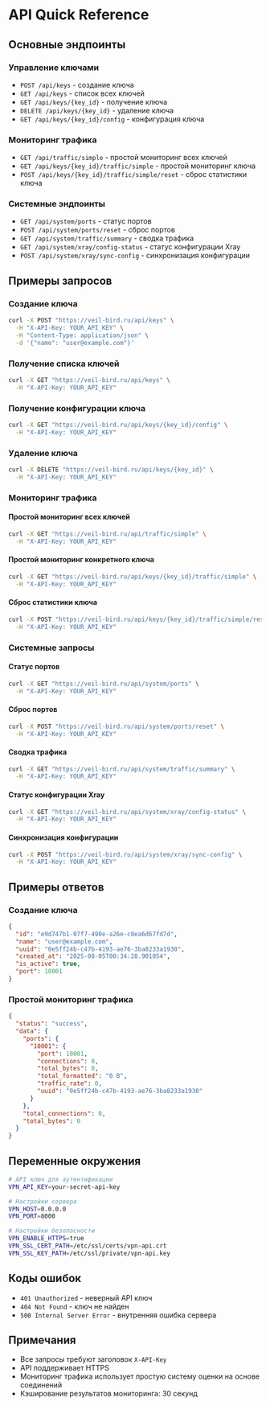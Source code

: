 # API Quick Reference

## Основные эндпоинты

### Управление ключами
- `POST /api/keys` - создание ключа
- `GET /api/keys` - список всех ключей
- `GET /api/keys/{key_id}` - получение ключа
- `DELETE /api/keys/{key_id}` - удаление ключа
- `GET /api/keys/{key_id}/config` - конфигурация ключа

### Мониторинг трафика
- `GET /api/traffic/simple` - простой мониторинг всех ключей
- `GET /api/keys/{key_id}/traffic/simple` - простой мониторинг ключа
- `POST /api/keys/{key_id}/traffic/simple/reset` - сброс статистики ключа

### Системные эндпоинты
- `GET /api/system/ports` - статус портов
- `POST /api/system/ports/reset` - сброс портов
- `GET /api/system/traffic/summary` - сводка трафика
- `GET /api/system/xray/config-status` - статус конфигурации Xray
- `POST /api/system/xray/sync-config` - синхронизация конфигурации

## Примеры запросов

### Создание ключа
```bash
curl -X POST "https://veil-bird.ru/api/keys" \
  -H "X-API-Key: YOUR_API_KEY" \
  -H "Content-Type: application/json" \
  -d '{"name": "user@example.com"}'
```

### Получение списка ключей
```bash
curl -X GET "https://veil-bird.ru/api/keys" \
  -H "X-API-Key: YOUR_API_KEY"
```

### Получение конфигурации ключа
```bash
curl -X GET "https://veil-bird.ru/api/keys/{key_id}/config" \
  -H "X-API-Key: YOUR_API_KEY"
```

### Удаление ключа
```bash
curl -X DELETE "https://veil-bird.ru/api/keys/{key_id}" \
  -H "X-API-Key: YOUR_API_KEY"
```

### Мониторинг трафика

#### Простой мониторинг всех ключей
```bash
curl -X GET "https://veil-bird.ru/api/traffic/simple" \
  -H "X-API-Key: YOUR_API_KEY"
```

#### Простой мониторинг конкретного ключа
```bash
curl -X GET "https://veil-bird.ru/api/keys/{key_id}/traffic/simple" \
  -H "X-API-Key: YOUR_API_KEY"
```

#### Сброс статистики ключа
```bash
curl -X POST "https://veil-bird.ru/api/keys/{key_id}/traffic/simple/reset" \
  -H "X-API-Key: YOUR_API_KEY"
```

### Системные запросы

#### Статус портов
```bash
curl -X GET "https://veil-bird.ru/api/system/ports" \
  -H "X-API-Key: YOUR_API_KEY"
```

#### Сброс портов
```bash
curl -X POST "https://veil-bird.ru/api/system/ports/reset" \
  -H "X-API-Key: YOUR_API_KEY"
```

#### Сводка трафика
```bash
curl -X GET "https://veil-bird.ru/api/system/traffic/summary" \
  -H "X-API-Key: YOUR_API_KEY"
```

#### Статус конфигурации Xray
```bash
curl -X GET "https://veil-bird.ru/api/system/xray/config-status" \
  -H "X-API-Key: YOUR_API_KEY"
```

#### Синхронизация конфигурации
```bash
curl -X POST "https://veil-bird.ru/api/system/xray/sync-config" \
  -H "X-API-Key: YOUR_API_KEY"
```

## Примеры ответов

### Создание ключа
```json
{
  "id": "e9d747b1-07f7-490e-a26e-c8ea6d67fd7d",
  "name": "user@example.com",
  "uuid": "0e5ff24b-c47b-4193-ae76-3ba8233a1930",
  "created_at": "2025-08-05T00:34:28.901054",
  "is_active": true,
  "port": 10001
}
```

### Простой мониторинг трафика
```json
{
  "status": "success",
  "data": {
    "ports": {
      "10001": {
        "port": 10001,
        "connections": 0,
        "total_bytes": 0,
        "total_formatted": "0 B",
        "traffic_rate": 0,
        "uuid": "0e5ff24b-c47b-4193-ae76-3ba8233a1930"
      }
    },
    "total_connections": 0,
    "total_bytes": 0
  }
}
```

## Переменные окружения

```bash
# API ключ для аутентификации
VPN_API_KEY=your-secret-api-key

# Настройки сервера
VPN_HOST=0.0.0.0
VPN_PORT=8000

# Настройки безопасности
VPN_ENABLE_HTTPS=true
VPN_SSL_CERT_PATH=/etc/ssl/certs/vpn-api.crt
VPN_SSL_KEY_PATH=/etc/ssl/private/vpn-api.key
```

## Коды ошибок

- `401 Unauthorized` - неверный API ключ
- `404 Not Found` - ключ не найден
- `500 Internal Server Error` - внутренняя ошибка сервера

## Примечания

- Все запросы требуют заголовок `X-API-Key`
- API поддерживает HTTPS
- Мониторинг трафика использует простую систему оценки на основе соединений
- Кэширование результатов мониторинга: 30 секунд 